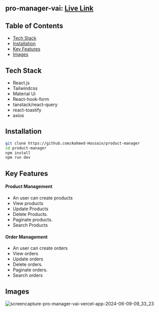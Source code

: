 
## pro-manager-vai: [Live Link](https://pro-manager-vai.vercel.app/)

## Table of Contents
- [Tech Stack](#tech-stack)
- [Installation](#installation)
- [Key Features](#key-features)
- [Images](#images)

## Tech Stack
- React.js
- Tailwindcss
- Material Ui
- React-hook-form
- tanstack/react-query
- react-toastify
- axios

## Installation
```bash
git clone https://github.com/Aahmed-Hossain/product-manager
cd product-manager
npm install
npm run dev
```
## Key Features
#### Product Management
- An user can create products
- View products
- Update Products
- Delete Products.
- Paginate products.
- Search Products
#### Order Management
- An user can create orders
- View orders
- Update orders
- Delete orders.
- Paginate orders.
- Search orders

## Images
![screencapture-pro-manager-vai-vercel-app-2024-06-09-09_33_23](https://github.com/Aahmed-Hossain/product-manager/assets/138388233/39c5838f-24a6-491b-b75b-dbd0cf88bfb1)


